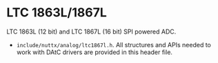 # LTC 1863L/1867L

LTC 1863L (12 bit) and LTC 1867L (16 bit) SPI powered ADC.

  - `include/nuttx/analog/ltc1867l.h`. All structures and APIs needed to
    work with DAtC drivers are provided in this header file.
